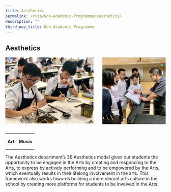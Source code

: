 ```yaml
---
title: Aesthetics
permalink: /rvip/Non-Academic-Programme/aesthetics/
description: ""
third_nav_title: Non Academic Programme
---
```

## Aesthetics

<img src="/images/Aesthetics Art.jpg" style="width:55%" align=left>
<img src="/images/Aesthetics Music.jpg" style="width:39.5%" align=right>
<br clear="left"><br>

<table>
	<tr>
		<td><b>Art</b></td>
		<td><b><p align="right">Music</p><b></td>
			</tr>
</table>
	
The Aesthetics department’s 3E Aesthetics model gives our students the opportunity to be engaged in the Arts by creating and responding to the Arts, to express by actively performing and to be empowered by the Arts, which eventually results in their lifelong involvement in the arts. This framework also works towards building a more vibrant arts culture in the school by creating more platforms for students to be involved in the Arts.